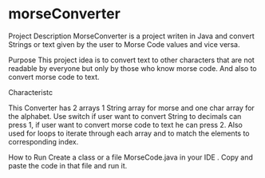 # morseConverter
Project Description MorseConverter is a project writen in Java and convert Strings or text given by the user to Morse Code values and vice versa.

Purpose This project idea is to convert text to other characters that are not readable by everyone but only by those who know morse code. And also to convert morse code to text. 

Characteristc

This Converter has 2 arrays 1 String  array for morse and one char array for the alphabet.  Use switch if user want to convert String to decimals can press 1, if user want to convert morse code to text he can press 2. Also used for loops to iterate through each array and to match the elements to corresponding index.

How to Run Create a class or a file MorseCode.java in your IDE . Copy and paste the code in that file and run it.
